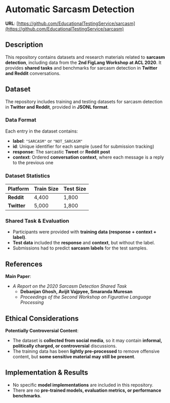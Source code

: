 # Automatic Sarcasm Detection  
**URL**: [https://github.com/EducationalTestingService/sarcasm](https://github.com/EducationalTestingService/sarcasm)  

## Description  
This repository contains datasets and research materials related to **sarcasm detection**, including data from the **2nd FigLang Workshop at ACL 2020**. It provides **shared tasks** and benchmarks for sarcasm detection in **Twitter and Reddit** conversations.  

## Dataset  
The repository includes training and testing datasets for sarcasm detection in **Twitter and Reddit**, provided in **JSONL format**.  

### Data Format  
Each entry in the dataset contains:  
- **label**: `"SARCASM"` or `"NOT_SARCASM"`  
- **id**: Unique identifier for each sample (used for submission tracking)  
- **response**: The sarcastic **Tweet** or **Reddit post**  
- **context**: Ordered **conversation context**, where each message is a reply to the previous one  

### Dataset Statistics  
| Platform | Train Size | Test Size |  
|----------|-----------|----------|  
| **Reddit**  | 4,400  | 1,800  |  
| **Twitter** | 5,000  | 1,800  |  

### Shared Task & Evaluation  
- Participants were provided with **training data (response + context + label)**.  
- **Test data** included the **response** and **context**, but without the label.  
- Submissions had to predict **sarcasm labels** for the test samples.  

## References  
**Main Paper**:  
- *A Report on the 2020 Sarcasm Detection Shared Task*  
  - **Debanjan Ghosh, Avijit Vajpyee, Smaranda Muresan**  
  - *Proceedings of the Second Workshop on Figurative Language Processing*  

## Ethical Considerations  
**Potentially Controversial Content**:  
- The dataset is **collected from social media**, so it may contain **informal, politically charged, or controversial** discussions.  
- The training data has been **lightly pre-processed** to remove offensive content, but **some sensitive material may still be present**.  

## Implementation & Results  
- No specific **model implementations** are included in this repository.  
- There are no **pre-trained models, evaluation metrics, or performance benchmarks**.  
